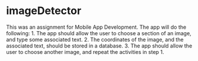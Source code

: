 # imageDetector
This was an assignment for Mobile App Development. The app will do the following: 1. The app should allow the user to choose a section of an image, and type some associated text. 2. The coordinates of the image, and the associated text, should be stored in a database. 3. The app should allow the user to choose another image, and repeat the activities in step 1.
